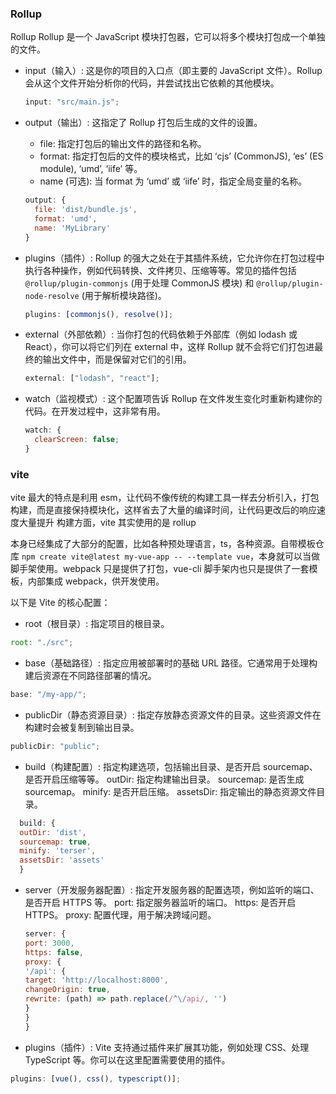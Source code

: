 ### Rollup

Rollup
Rollup 是一个 JavaScript 模块打包器，它可以将多个模块打包成一个单独的文件。

- input（输入）: 这是你的项目的入口点（即主要的 JavaScript 文件）。Rollup 会从这个文件开始分析你的代码，并尝试找出它依赖的其他模块。

  ```javascript
  input: "src/main.js";
  ```

- output（输出）: 这指定了 Rollup 打包后生成的文件的设置。

  - file: 指定打包后的输出文件的路径和名称。
  - format: 指定打包后的文件的模块格式，比如 ‘cjs’ (CommonJS), ‘es’ (ES module), ‘umd’, ‘iife’ 等。
  - name (可选): 当 format 为 ‘umd’ 或 ‘iife’ 时，指定全局变量的名称。

  ```javascript
  output: {
    file: 'dist/bundle.js',
    format: 'umd',
    name: 'MyLibrary'
  }

  ```

- plugins（插件）: Rollup 的强大之处在于其插件系统，它允许你在打包过程中执行各种操作，例如代码转换、文件拷贝、压缩等等。常见的插件包括` @rollup/plugin-commonjs` (用于处理 CommonJS 模块) 和 `@rollup/plugin-node-resolve` (用于解析模块路径)。
  ```javascript
  plugins: [commonjs(), resolve()];
  ```
- external（外部依赖）: 当你打包的代码依赖于外部库（例如 lodash 或 React），你可以将它们列在 external 中，这样 Rollup 就不会将它们打包进最终的输出文件中，而是保留对它们的引用。
  ```javascript
  external: ["lodash", "react"];
  ```
- watch（监视模式）: 这个配置项告诉 Rollup 在文件发生变化时重新构建你的代码。在开发过程中，这非常有用。
  ```javascript
  watch: {
    clearScreen: false;
  }
  ```

### vite

vite 最大的特点是利用 esm，让代码不像传统的构建工具一样去分析引入，打包构建，而是直接保持模块化，这样省去了大量的编译时间，让代码更改后的响应速度大量提升
构建方面，vite 其实使用的是 rollup

本身已经集成了大部分的配置，比如各种预处理语言，ts，各种资源。自带模板仓库 `npm create vite@latest my-vue-app -- --template vue`，本身就可以当做脚手架使用。webpack 只是提供了打包，vue-cli 脚手架内也只是提供了一套模板，内部集成 webpack，供开发使用。

以下是 Vite 的核心配置：

- root（根目录）: 指定项目的根目录。

```javascript
root: "./src";
```

- base（基础路径）: 指定应用被部署时的基础 URL 路径。它通常用于处理构建后资源在不同路径部署的情况。

```javascript
base: "/my-app/";
```

- publicDir（静态资源目录）: 指定存放静态资源文件的目录。这些资源文件在构建时会被复制到输出目录。

```javascript
publicDir: "public";
```

- build（构建配置）: 指定构建选项，包括输出目录、是否开启 sourcemap、是否开启压缩等等。
  outDir: 指定构建输出目录。
  sourcemap: 是否生成 sourcemap。
  minify: 是否开启压缩。
  assetsDir: 指定输出的静态资源文件目录。

```javascript
  build: {
  outDir: 'dist',
  sourcemap: true,
  minify: 'terser',
  assetsDir: 'assets'
  }
```

- server（开发服务器配置）: 指定开发服务器的配置选项，例如监听的端口、是否开启 HTTPS 等。
  port: 指定服务器监听的端口。
  https: 是否开启 HTTPS。
  proxy: 配置代理，用于解决跨域问题。

  ```javascript
  server: {
  port: 3000,
  https: false,
  proxy: {
  '/api': {
  target: 'http://localhost:8000',
  changeOrigin: true,
  rewrite: (path) => path.replace(/^\/api/, '')
  }
  }
  }
  ```

- plugins（插件）: Vite 支持通过插件来扩展其功能，例如处理 CSS、处理 TypeScript 等。你可以在这里配置需要使用的插件。

```javascript
plugins: [vue(), css(), typescript()];
```

<!-- vite的插件管理，vite的特性和开发依赖以及成产依赖 vue vue-router pinia plugins(插件) Vite支持通过插件来拓展其功能， css预处理 less sass styles TypeScript等-->

<!-- 订单的金额，下单的数量和金额 如果你是早晨跑个5km然后回家洗个热水澡，按摩一下，吃个营养的早餐，丰盛的午餐，中午睡会觉，下午看看知乎，收下房租啥的，那么你会很健康，如果你是每天的996，那你是怕自己噶的不够快。 -->

<!-- 推动javascript的发展历程 JS 大前端进阶知识点整合 -->

<!-- 前端设计模式
观察者模式 定义一种一对多的依赖关系，让多个观察者对象同时监听某一个主题对象，当对象状态发生变化时，会通知观察者，使它们能够自动更新。常用于实现数据的绑定以及事件的发布订阅

单例模式 保证一个类仅有一个实例，并提供一个全局的访问点 常用于全局的状态管理、创建唯一的弹窗、缓存管理等场景

工厂模式 定义一个创建对象的接口，让子类决定实例化哪一个类，使一个类的方法延伸到子类

策略模式 定义一系列算法，把它们一个个封装起来，并且使它们可以相互替换。策略模式使得算法可以独立于使用它的客户而变化。

代理模式 为其他对象提供一种代理以控制对这个对象的访问 虚拟代理、防抖节流代理等。

装饰器模式 动态的给对象添加额外的职责。就拓展功能而言，装饰模式比生成子类更灵活。-->

<!--
  1,性能优化 网络性能优化（CDN 资源压缩 懒加载） 前端代码性能优化（减少重绘重排 代码拆分 懒加载） 移动端性能优化（渲染性能 内存管理）
  2，设计模式 前段常见的设计模式（观察者模式 单例模式 工厂模式） 可复用性和可维护性的设计思路
  3，模块化开发 CommonJS 和Es6模块化 模块加载器和打包工具（webpack Rollup） 动态导入和按需加载
  4，前端框架深入 Vue.js React.js Angular等主流框架的高级特性和原理 自定义指令 渲染函数  虚拟DOM等方面的深入理解
  5，跨平台开发 React Native Flutter等跨平台技术 小程序开发
  6，Web安全 常见的Web安全问题和解决方案（XSS CSRF CSP） HTTPS的原理和部署
  7，现代浏览器特性 PWA（progressive Web App）的实现和优化 Web Components的使用和原理
  8，数据可视化 Canvas Svg等图形绘制技术 D3.js Echarts等数据可视化库的使用和定制
  9，GraphQl GraphQl在前端开发中的应用
  10，TypeScript的高级特性和类型系统的使用
  11，服务端渲染 同构建应用（服务端渲染+客户端渲染）的实践和原理
  12，持续集成和部署 CI/CD流水线的搭建和自动化测试 -->

<!-- 可维护性 和可复用性 的设计思路 赵雷 许巍 还有谁 动态导入和按需加载-->
